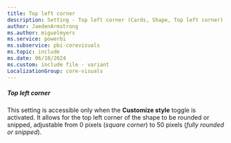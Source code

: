 ```yaml
---
title: Top left corner
description: Setting - Top left corner (Cards, Shape, Top left corner)
author: JaedenArmstrong
ms.author: miguelmyers
ms.service: powerbi
ms.subservice: pbi-corevisuals
ms.topic: include
ms.date: 06/18/2024
ms.custom: include file - variant
LocalizationGroup: core-visuals
---
```

##### Top left corner

This setting is accessible only when the **Customize style** toggle is activated. It allows for the top left corner of the shape to be rounded or snipped, adjustable from 0 pixels (*square corner*) to 50 pixels (*fully rounded or snipped*).
